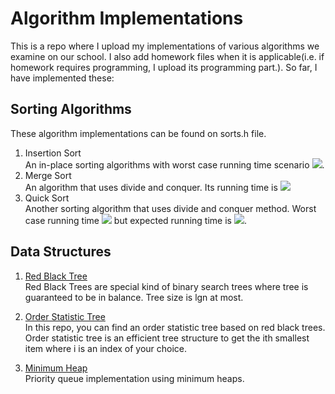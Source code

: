 # Algorithm Implementations

This is a repo where I upload my implementations of various algorithms we examine on our school. I also add homework files when it is applicable(i.e. if homework requires programming, I upload its programming part.). So far, I have implemented these:

## Sorting Algorithms  

These algorithm implementations can be found on sorts.h file.

1. Insertion Sort  
    An in-place sorting algorithms with worst case running time scenario <img src="https://tex.s2cms.ru/svg/O(n%5E2)" />.
2. Merge Sort  
    An algorithm that uses divide and conquer. Its running time is <img src="https://tex.s2cms.ru/svg/%5CTheta(nlgn)" />
3. Quick Sort  
    Another sorting algorithm that uses divide and conquer method. Worst case running time <img src="https://tex.s2cms.ru/svg/O(n%5E2)" /> but expected running time is <img src="https://tex.s2cms.ru/svg/O(nlgn)"/>.

## Data Structures

1. [Red Black Tree](https://github.com/UgurKap/algorithm-implementations/blob/master/Red%20Black%20Tree/RedBlackTree.cpp)  
    Red Black Trees are special kind of binary search trees where tree is guaranteed to be in balance. Tree size is lgn at most.
2. [Order Statistic Tree](https://github.com/UgurKap/algorithm-implementations/blob/master/Order%20Statistic%20Tree/OrderStatisticTree.cpp)  
    In this repo, you can find an order statistic tree based on red black trees. Order statistic tree is an efficient tree structure to get the ith smallest item where i is an index of your choice.

3. [Minimum Heap](https://github.com/UgurKap/algorithm-implementations/blob/master/HW2/main.cpp)  
    Priority queue implementation using minimum heaps.
